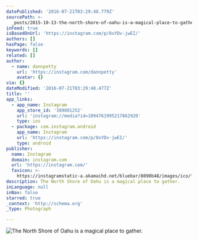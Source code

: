 ```yaml
---
datePublished: '2016-07-21T03:29:48.779Z'
sourcePath: >-
  _posts/2015-10-13-the-north-shore-of-oahu-is-a-magical-place-to-gather-epicu.md
inFeed: true
isBasedOnUrl: 'https://instagram.com/p/8xYDv-jwEI/'
authors: []
hasPage: false
keywords: []
related: []
author:
  - name: dannpetty
    url: 'https://instagram.com/dannpetty'
    avatar: {}
via: {}
dateModified: '2016-07-21T03:29:48.477Z'
title: ''
app_links:
  - app_name: Instagram
    app_store_id: '389801252'
    url: 'instagram://media?id=1094761995217862920'
    type: ios
  - package: com.instagram.android
    app_name: Instagram
    url: 'https://instagram.com/p/8xYDv-jwEI/'
    type: android
publisher:
  name: Instagram
  domain: instagram.com
  url: 'https://instagram.com/'
  favicon: >-
    https://instagramstatic-a.akamaihd.net/bluebar/8090b48/images/ico/favicon.ico
description: The North Shore of Oahu is a magical place to gather.
inLanguage: null
inNav: false
starred: true
_context: 'http://schema.org'
_type: Photograph

---
```

![The North Shore of Oahu is a magical place to gather.](https://s3-us-west-2.amazonaws.com/the-grid-img/p/1b6019b20add62f073d06af77fcb8f4627147072.jpg)